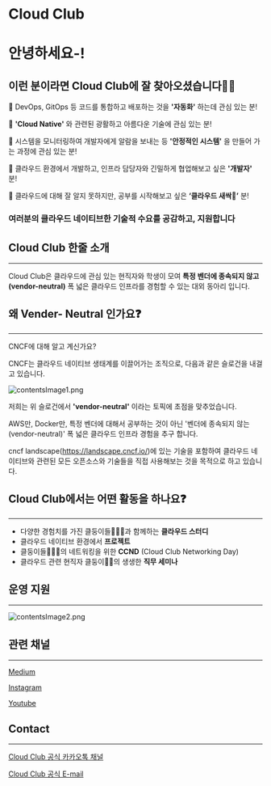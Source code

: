 # Cloud Club

# 안녕하세요-!

## 이런 분이라면 Cloud Club에 잘 찾아오셨습니다🙇‍♀️

👋 DevOps, GitOps 등 코드를 통합하고 배포하는 것을 **'자동화'** 하는데 관심 있는 분!

👋 **'Cloud Native'** 와 관련된 광활하고 아름다운 기술에 관심 있는 분!

👋 시스템을 모니터링하여 개발자에게 알람을 보내는 등 **'안정적인 시스템'** 을 만들어 가는 과정에 관심 있는 분!

👋 클라우드 환경에서 개발하고, 인프라 담당자와 긴밀하게 협업해보고 싶은 **'개발자'** 분!

👋 클라우드에 대해 잘 알지 못하지만, 공부를 시작해보고 싶은 **‘클라우드 새싹🌱’** 분!

### 여러분의 클라우드 네이티브한 기술적 수요를 **공감**하고, 지원합니다

## Cloud Club 한줄 소개

---

Cloud Club은 클라우드에 관심 있는 현직자와 학생이 모여 **특정 벤더에 종속되지 않고(vendor-neutral)** 폭 넓은 클라우드 인프라를 경험할 수 있는 대외 동아리 입니다.

## 왜 Vender- Neutral 인가요❓

---

CNCF에 대해 알고 계신가요?

CNCF는 클라우드 네이티브 생태계를 이끌어가는 조직으로, 다음과 같은 슬로건을 내걸고 있습니다.

![contentsImage1.png](/contentsImage1.png)

저희는 위 슬로건에서 **'vendor-neutral'** 이라는 토픽에 초점을 맞추었습니다.

AWS만, Docker만, 특정 벤더에 대해서 공부하는 것이 아닌 '벤더에 종속되지 않는(vendor-neutral)' 폭 넓은 클라우드 인프라 경험을 추구 합니다.

cncf landscape(https://landscape.cncf.io/)에 있는 기술을 포함하여 클라우드 네이티브와 관련된 모든 오픈소스와 기술들을 직접 사용해보는 것을 목적으로 하고 있습니다.

## Cloud Club에서는 어떤 활동을 하나요❓

---

- 다양한 경험치를 가진 클둥이들👨‍👦‍👦과 함께하는 **클라우드 스터디**
- 클라우드 네이티브 환경에서 **프로젝트**
- 클둥이들👨‍👦‍👦의 네트워킹을 위한 **CCND** (Cloud Club Networking Day)
- 클라우드 관련 현직자 클둥이👩‍💻의 생생한 **직무 세미나**

## 운영 지원

---

![contentsImage2.png](/contentsImage2.png)

## 관련 채널

---

[Medium](https://medium.com/@cloudclub/)

[Instagram](https://www.instagram.com/c1oudc1ub/)

[Youtube](https://www.youtube.com/channel/UCpiNDAv24WatbrZloxnEidA)

## Contact

---

[Cloud Club 공식 카카오톡 채널](https://pf.kakao.com/_dNugb)

[Cloud Club 공식 E-mail](mailto:cloudclub2022@gmail.com)